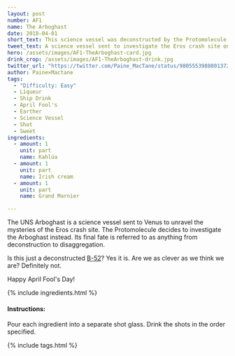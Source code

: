 ```yaml
---
layout: post
number: AF1
name: The Arboghast
date: 2018-04-01
short_text: This science vessel was deconstructed by the Protomolecule.
tweet_text: A science vessel sent to investigate the Eros crash site on Venus.
hero: /assets/images/AF1-TheArboghast-card.jpg
drink_crop: /assets/images/AF1-TheArboghast-drink.jpg
twitter_url: "https://twitter.com/Paine_MacTane/status/980555398880137216"
author: Paine×Mactane
tags: 
  - "Difficulty: Easy"
  - Liqueur
  - Ship Drink
  - April Fool's
  - Earther
  - Science Vessel
  - Shot
  - Sweet
ingredients:
  - amount: 1
    unit: part
    name: Kahlúa
  - amount: 1
    unit: part
    name: Irish cream
  - amount: 1
    unit: part
    name: Grand Marnier

---
```


The UNS Arboghast is a science vessel sent to Venus to unravel the mysteries of the Eros crash site. The Protomolecule decides to investigate the Arboghast instead. Its final fate is referred to as anything from deconstruction to disaggregation.

Is this just a deconstructed [B-52](https://en.wikipedia.org/wiki/B-52_(cocktail))? Yes it is. Are we as clever as we think we are? Definitely not. 

Happy April Fool's Day! 

{% include ingredients.html %}

#### Instructions:

Pour each ingredient into a separate shot glass. Drink the shots in the order specified.

{% include tags.html %}
